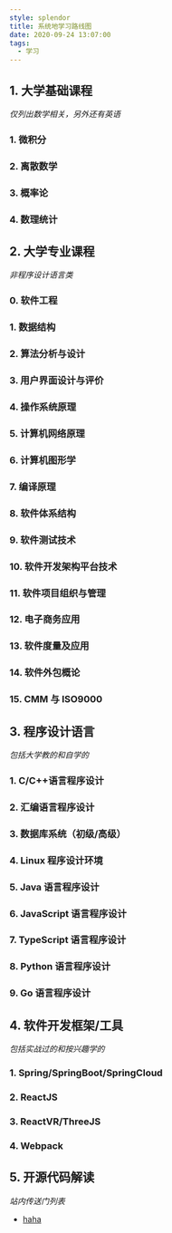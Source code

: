 ```yaml
---
style: splendor
title: 系统地学习路线图
date: 2020-09-24 13:07:00
tags:
  - 学习
---
```


## 1. 大学基础课程

_仅列出数学相关，另外还有英语_

### 1. 微积分

### 2. 离散数学

### 3. 概率论

### 4. 数理统计

## 2. 大学专业课程

_非程序设计语言类_

### 0. 软件工程

### 1. 数据结构

### 2. 算法分析与设计

### 3. 用户界面设计与评价

### 4. 操作系统原理

### 5. 计算机网络原理

### 6. 计算机图形学

### 7. 编译原理

### 8. 软件体系结构

### 9. 软件测试技术

### 10. 软件开发架构平台技术

### 11. 软件项目组织与管理

### 12. 电子商务应用

### 13. 软件度量及应用

### 14. 软件外包概论

### 15. CMM 与 ISO9000

## 3. 程序设计语言

_包括大学教的和自学的_

### 1. C/C++语言程序设计

### 2. 汇编语言程序设计

### 3. 数据库系统（初级/高级）

### 4. Linux 程序设计环境

### 5. Java 语言程序设计

### 6. JavaScript 语言程序设计

### 7. TypeScript 语言程序设计

### 8. Python 语言程序设计

### 9. Go 语言程序设计

## 4. 软件开发框架/工具

_包括实战过的和按兴趣学的_

### 1. Spring/SpringBoot/SpringCloud

### 2. ReactJS

### 3. ReactVR/ThreeJS

### 4. Webpack

## 5. 开源代码解读

_站内传送门列表_

- [haha](post:draft-source-code)
